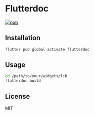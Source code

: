# Flutterdoc

[![pub](https://img.shields.io/pub/v/flutterdoc.svg)](https://pub.dev/packages/flutterdoc)

## Installation

```sh
flutter pub global activate flutterdoc
```

## Usage

```sh
cd /path/to/your/widgets/lib
flutterdoc build
```

## License

MIT
